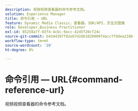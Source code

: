 ```yaml
---
description: 视频视频查看器的命令参考文档。
solution: Experience Manager
title: 命令引用 — URL
feature: Dynamic Media Classic，查看器，SDK/API，交互式图像
role: Developer,Business Practitioner
exl-id: 85258a7f-83f4-4cbc-9acc-4245f20cf24c
source-git-commit: b4344397f82eb7d2d61020909f4acc7fddea210b
workflow-type: tm+mt
source-wordcount: '28'
ht-degree: 0%

---
```


# 命令引用 — URL{#command-reference-url}

视频视频查看器的命令参考文档。
